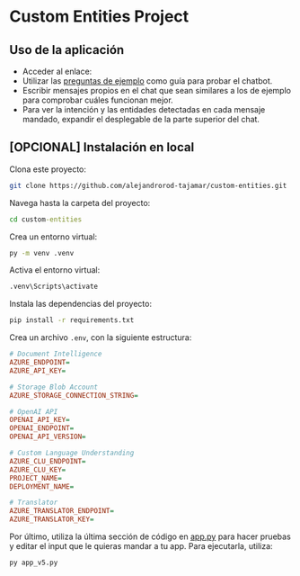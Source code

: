 # Custom Entities Project

## Uso de la aplicación

- Acceder al enlace: []()
- Utilizar las [preguntas de ejemplo]() como guía para probar el chatbot.
- Escribir mensajes propios en el chat que sean similares a los de ejemplo para comprobar cuáles funcionan mejor.
- Para ver la intención y las entidades detectadas en cada mensaje mandado, expandir el desplegable de la parte superior del chat.

## [OPCIONAL] Instalación en local

Clona este proyecto:

```bash
git clone https://github.com/alejandrorod-tajamar/custom-entities.git
```

Navega hasta la carpeta del proyecto:

```cmd
cd custom-entities
```

Crea un entorno virtual:

```cmd
py -m venv .venv
```

Activa el entorno virtual:

```cmd
.venv\Scripts\activate
```

Instala las dependencias del proyecto:

```cmd
pip install -r requirements.txt
```

Crea un archivo `.env`, con la siguiente estructura:

```ini
# Document Intelligence
AZURE_ENDPOINT=
AZURE_API_KEY=

# Storage Blob Account
AZURE_STORAGE_CONNECTION_STRING=

# OpenAI API
OPENAI_API_KEY=
OPENAI_ENDPOINT=
OPENAI_API_VERSION=

# Custom Language Understanding
AZURE_CLU_ENDPOINT=
AZURE_CLU_KEY=
PROJECT_NAME=
DEPLOYMENT_NAME=

# Translator
AZURE_TRANSLATOR_ENDPOINT=
AZURE_TRANSLATOR_KEY=
```

Por último, utiliza la última sección de código en [app.py](/app.py) para hacer pruebas y editar el input que le quieras mandar a tu app. Para ejecutarla, utiliza:

```cmd
py app_v5.py
```
